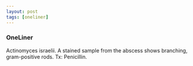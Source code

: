 ```yaml
---
layout: post
tags: [oneliner]
---
```



### OneLiner

Actinomyces israelii. A stained sample from the abscess shows branching, gram-positive rods. Tx: Penicillin.
